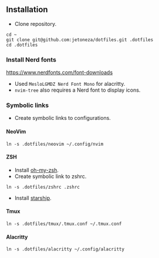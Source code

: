 ## Installation

* Clone repository.

```
cd ~
git clone git@github.com:jetoneza/dotfiles.git .dotfiles
cd .dotfiles
```

### Install Nerd fonts
https://www.nerdfonts.com/font-downloads

* Used `MesloLGMDZ Nerd Font Mono` for alacritty.
* `nvim-tree` also requires a Nerd font to display icons.

### Symbolic links

* Create symbolic links to configurations.

#### NeoVim
```
ln -s .dotfiles/neovim ~/.config/nvim
```

#### ZSH
* Install [oh-my-zsh](https://github.com/robbyrussell/oh-my-zsh).
* Create symbolic link to zshrc.
```
ln -s .dotfiles/zshrc .zshrc
```
* Install [starship](https://starship.rs/).

#### Tmux
```
ln -s .dotfiles/tmux/.tmux.conf ~/.tmux.conf
```

#### Alacritty
```
ln -s .dotfiles/alacritty ~/.config/alacritty
```
